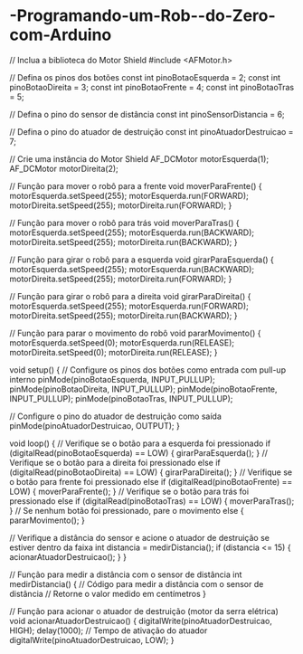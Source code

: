# -Programando-um-Rob--do-Zero-com-Arduino
// Inclua a biblioteca do Motor Shield
#include <AFMotor.h>

// Defina os pinos dos botões
const int pinoBotaoEsquerda = 2;
const int pinoBotaoDireita = 3;
const int pinoBotaoFrente = 4;
const int pinoBotaoTras = 5;

// Defina o pino do sensor de distância
const int pinoSensorDistancia = 6;

// Defina o pino do atuador de destruição
const int pinoAtuadorDestruicao = 7;

// Crie uma instância do Motor Shield
AF_DCMotor motorEsquerda(1);
AF_DCMotor motorDireita(2);

// Função para mover o robô para a frente
void moverParaFrente() {
  motorEsquerda.setSpeed(255);
  motorEsquerda.run(FORWARD);
  motorDireita.setSpeed(255);
  motorDireita.run(FORWARD);
}

// Função para mover o robô para trás
void moverParaTras() {
  motorEsquerda.setSpeed(255);
  motorEsquerda.run(BACKWARD);
  motorDireita.setSpeed(255);
  motorDireita.run(BACKWARD);
}

// Função para girar o robô para a esquerda
void girarParaEsquerda() {
  motorEsquerda.setSpeed(255);
  motorEsquerda.run(BACKWARD);
  motorDireita.setSpeed(255);
  motorDireita.run(FORWARD);
}

// Função para girar o robô para a direita
void girarParaDireita() {
  motorEsquerda.setSpeed(255);
  motorEsquerda.run(FORWARD);
  motorDireita.setSpeed(255);
  motorDireita.run(BACKWARD);
}

// Função para parar o movimento do robô
void pararMovimento() {
  motorEsquerda.setSpeed(0);
  motorEsquerda.run(RELEASE);
  motorDireita.setSpeed(0);
  motorDireita.run(RELEASE);
}

void setup() {
  // Configure os pinos dos botões como entrada com pull-up interno
  pinMode(pinoBotaoEsquerda, INPUT_PULLUP);
  pinMode(pinoBotaoDireita, INPUT_PULLUP);
  pinMode(pinoBotaoFrente, INPUT_PULLUP);
  pinMode(pinoBotaoTras, INPUT_PULLUP);

  // Configure o pino do atuador de destruição como saída
  pinMode(pinoAtuadorDestruicao, OUTPUT);
}

void loop() {
  // Verifique se o botão para a esquerda foi pressionado
  if (digitalRead(pinoBotaoEsquerda) == LOW) {
    girarParaEsquerda();
  }
  // Verifique se o botão para a direita foi pressionado
  else if (digitalRead(pinoBotaoDireita) == LOW) {
    girarParaDireita();
  }
  // Verifique se o botão para frente foi pressionado
  else if (digitalRead(pinoBotaoFrente) == LOW) {
    moverParaFrente();
  }
  // Verifique se o botão para trás foi pressionado
  else if (digitalRead(pinoBotaoTras) == LOW) {
    moverParaTras();
  }
  // Se nenhum botão foi pressionado, pare o movimento
  else {
    pararMovimento();
  }
  
  // Verifique a distância do sensor e acione o atuador de destruição se estiver dentro da faixa
  int distancia = medirDistancia();
  if (distancia <= 15) {
    acionarAtuadorDestruicao();
  }
}

// Função para medir a distância com o sensor de distância
int medirDistancia() {
  // Código para medir a distância com o sensor de distância
  // Retorne o valor medido em centímetros
}

// Função para acionar o atuador de destruição (motor da serra elétrica)
void acionarAtuadorDestruicao() {
  digitalWrite(pinoAtuadorDestruicao, HIGH);
  delay(1000); // Tempo de ativação do atuador
  digitalWrite(pinoAtuadorDestruicao, LOW);
}
